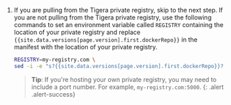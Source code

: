 1. If you are pulling from the Tigera private registry, skip to the next step. If you
   are not pulling from the Tigera private registry, use the following commands to set an
   environment  variable called `REGISTRY` containing the location of your private registry
   and replace `{{site.data.versions[page.version].first.dockerRepo}}` in the manifest with the location of your private registry.

   ```bash
   REGISTRY=my-registry.com \
   sed -i -e "s?{{site.data.versions[page.version].first.dockerRepo}}?$REGISTRY?g" {{include.yaml}}.yaml
   ```

   > **Tip**: If you're hosting your own private registry, you may need to include
   > a port number. For example, `my-registry.com:5000`.
   {: .alert .alert-success}
